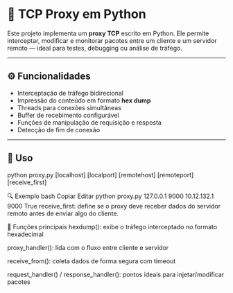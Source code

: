 # 🧰 TCP Proxy em Python

Este projeto implementa um **proxy TCP** escrito em Python. Ele permite interceptar, modificar e monitorar pacotes entre um cliente e um servidor remoto — ideal para testes, debugging ou análise de tráfego.

---

## ⚙️ Funcionalidades

- Interceptação de tráfego bidirecional
- Impressão do conteúdo em formato **hex dump**
- Threads para conexões simultâneas
- Buffer de recebimento configurável
- Funções de manipulação de requisição e resposta
- Detecção de fim de conexão

---

## 📌 Uso


python proxy.py [localhost] [localport] [remotehost] [remoteport] [receive_first]

🔍 Exemplo
bash
Copiar
Editar
python proxy.py 127.0.0.1 9000 10.12.132.1 9000 True
receive_first: define se o proxy deve receber dados do servidor remoto antes de enviar algo do cliente.

🔎 Funções principais
hexdump(): exibe o tráfego interceptado no formato hexadecimal

proxy_handler(): lida com o fluxo entre cliente e servidor

receive_from(): coleta dados de forma segura com timeout

request_handler() / response_handler(): pontos ideais para injetar/modificar pacotes
